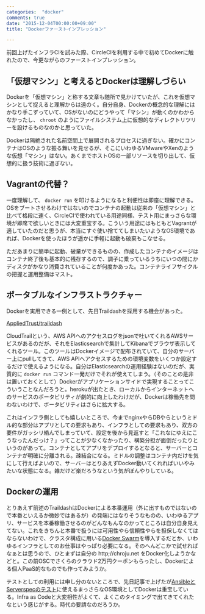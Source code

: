 ```yaml
---
categories:  "docker"
comments: true
date: "2015-12-04T00:00:00+09:00"
title: "Dockerファーストインプレッション"

---
```


前回上げたインフラCIを試みた際、CircleCIを利用する中で初めてDockerに触れたので、今更ながらのファーストインプレッション。

## 「仮想マシン」と考えるとDockerは理解しづらい

Dockerを「仮想マシン」と称する文章も随所で見かけていたが、これを仮想マシンとして捉えると理解からは遠のく。自分自身、Dockerの概念的な理解にはかなり手こずっていて、OSがないのにどうやって「マシン」が動くのかわからなかったし、 `chroot` のようにファイルシステム上に仮想的なディレクトリツリーを設けるものなのかと思っていた。

Dockerは隔絶された名前空間上で展開されるプロセスに過ぎない。確かにコンテナはOSのような振る舞いを見せるが、そこにいわゆるVMwareやXenのような仮想「マシン」はない。あくまでホストOSの一部リソースを切り出して、仮想的に扱う技術に過ぎない。

## Vagrantの代替？

一度理解して、 `docker run` を叩けるようになると利便性は即座に理解できる。OSをブートさせるわけではないのでコンテナの起動は従来の「仮想マシン」と比べて格段に速く、CircleCIで使われている用途同様、テスト用にまっさらな環境が即席で欲しいときには大変重宝する。こういう用途にはもともとVagrantが適していたのだと思うが、本当にすぐ使い捨ててしまいたいようなOS環境であれば、Dockerを使ったほうが遥かに手軽に起動も破棄もこなせる。

ただあまりに簡単に起動、破棄ができるものの、作成したコンテナのイメージはコンテナ終了後も基本的に残存するので、調子に乗っているうちにいつの間にかディスクがかなり消費されていることが何度かあった。コンテナライフサイクルの把握と運用整備はマスト。

## ポータブルなインフラストラクチャー

Dockerを実用できる一例として、先日Traildashを採用する機会があった。

[AppliedTrust/traildash](https://github.com/AppliedTrust/traildash)

CloudTrailという、AWS APIへのアクセスログをjsonで吐いてくれるAWSサービスがあるのだが、それをElasticsearchで集計してKibanaでブラウザ表示してくれるツール。このツールはDockerイメージで配布されていて、自分のサーバー上にpullしてきて、AWS APIへアクセスするための環境変数をいくつか設定するだけで使えるようになる。自分はElasticsearchの運用経験はないのだが、実質的に `docker run` コマンド一発だけでそれが使えてしまう。（そのことの是非は置いておくとして）Dockerがアプリケーションサイドで実現することってこういうことなんだろうと。herokuが出たとき、ローカルからインターネットへのサービスのポータビリティが劇的に向上したわけだが、Dockerは稼働先を問わないわけで、ポータビリティはさらに拡大する。

これはインフラ側としても嬉しいところで、今までnginxやらDBやらというミドル的な部分はアプリとしての要求もあり、インフラとしての要求もあり、双方の要件がガッシリ絡んでしまっていて、設定を後から見返すと「これなにゆえにこうなったんだっけ？」ってことが少なくなかったり、構築分担が面倒だったりというのがあって。コンテナとしてアプリをデプロイするとなると、サーバーとコンテナが明確に分離される。疎結合になる。ミドルの調整はコンテナ内だけを気にして行えばよいので、サーバーはとりあえずDocker動いてくれればいいやみたいな状態になる。雑だけど楽だろうなという気がぼんやりしている。

## Dockerの運用

とりあえず前述のTraildashはDockerによる本番運用（外に出すものではないので本番といえるか微妙ではあるが）の発端にはなりそうなものの、いわゆるアプリ、サービスを本番稼働させるのがどんなもんなのかってところは自分自身見えてない。これをきちんと本番で扱うには可用性やら信頼性やらを担保しなくてはならないわけで、クラスタ構成に用いる[Docker Swarm](https://docs.docker.com/swarm/)を導入するだとか、いわゆるインフラとしてのお仕事はやっぱり必要になる。そのへんどこかで試せればなぁとは思うので、ひとまずは自分の http;//chroju.net をDocker化しようかなどと。この前OSCでさくらのクラウド2万円クーポンもらったし、Dockerによる個人PaaS的なものでも作ってみようか。

テストとしての利用には申し分のないところで、先日記事で上げたが[AnsibleとServerspecのテスト](http://chroju.github.io/blog/2015/11/18/ansible-serverspec-circle-ci/)に使えるまっさらなOS環境としてDockerは重宝している。Infra as Codeと大変相性がよくて、よくこのタイミングで出てきてくれたなという感じがする。時代の要請なのだろうか。



